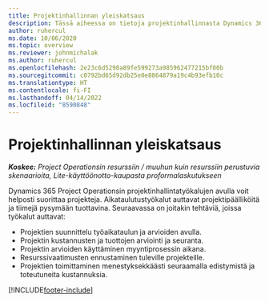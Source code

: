 ```yaml
---
title: Projektinhallinnan yleiskatsaus
description: Tässä aiheessa on tietoja projektinhallinnasta Dynamics 365 Project Operationsissa.
author: ruhercul
ms.date: 10/06/2020
ms.topic: overview
ms.reviewer: johnmichalak
ms.author: ruhercul
ms.openlocfilehash: 2e23c6d5290a89fe599273a985962477215bf00b
ms.sourcegitcommit: c0792bd65d92db25e0e8864879a19c4b93efb10c
ms.translationtype: HT
ms.contentlocale: fi-FI
ms.lasthandoff: 04/14/2022
ms.locfileid: "8590848"
---
```

# <a name="project-management-overview"></a>Projektinhallinnan yleiskatsaus

_**Koskee:** Project Operationsin resurssiin / muuhun kuin resurssiin perustuvia skenaarioita, Lite-käyttöönotto-kaupasta proformalaskutukseen_

Dynamics 365 Project Operationsin projektinhallintatyökalujen avulla voit helposti suorittaa projekteja. Aikataulutustyökalut auttavat projektipäälliköitä ja tiimejä pysymään tuottavina. Seuraavassa on joitakin tehtäviä, joissa työkalut auttavat:

- Projektien suunnittelu työaikataulun ja arvioiden avulla.
- Projektin kustannusten ja tuottojen arviointi ja seuranta.
- Projektin arvioiden käyttäminen myyntiprosessin aikana.
- Resurssivaatimusten ennustaminen tuleville projekteille.
- Projektien toimittaminen menestyksekkäästi seuraamalla edistymistä ja toteutuneita kustannuksia.


[!INCLUDE[footer-include](../includes/footer-banner.md)]
